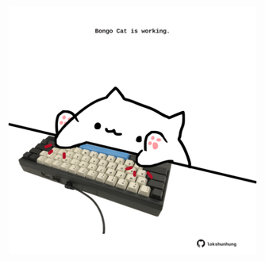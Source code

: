 <!-- built at 15/01/2024, 06:00:54 UTC -->
<p align="center">
  <img width="500" height="500" src="./ReadmeImage.svg">
</p>
